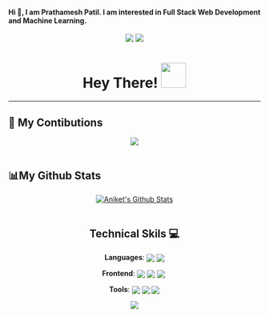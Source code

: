 #### Hi 👋, I am Prathamesh Patil. I am interested in Full Stack Web Development and Machine Learning.
<div align="center">

[![](https://img.shields.io/badge/Twitter-1DA1F2?style=for-the-badge&logo=twitter&logoColor=white)](https://twitter.com/PrathamP2002) 
[![](https://img.shields.io/badge/LinkedIn-0077B5?style=for-the-badge&logo=linkedin&logoColor=white)](https://www.linkedin.com/in/prathamesh-patil-567a33200) 
</div>
<div align="center"><h1> Hey There! <img src="https://media.tenor.com/images/f580b40a349dcb2d7cb93573e2329061/tenor.gif" width="50"/>
</h1></div>
<hr>



## 🔭 My Contibutions

<p align="center">
    <a href="https://git.io/streak-stats"><img src="https://streak-stats.demolab.com?user=prathameshpatil2002"/></a>
    <br>
    <br>
</p>


## 📊My Github Stats

<p align="center">
    <a href="https://github.com/prathameshpatil2002/github-readme-stats"><img alt="Aniket's Github Stats" src="https://github-readme-stats.vercel.app/api?username=prathameshpatil2002&show_icons=true&count_private=true&theme=react&hide_border=true&bg_color=0D1117" /></a>
    <br/>
    <br/>
</p>
<div align="center"><h2> Technical Skils 💻 </h2> </div>
<p align = "center"><b>Languages</b>: <img align="center" src="https://img.icons8.com/color/30/4a90e2/javascript--v1.png"/> <img align="center" src="https://img.icons8.com/color/48/000000/python--v1.png"/></p>


<p align="center"><b>Frontend</b>: <img align="center"  src="https://img.icons8.com/color/30/000000/html-5--v1.png"/> <img align="center" src="https://img.icons8.com/color/30/000000/css3.png"/> <img align="center" src="https://img.icons8.com/color/30/4a90e2/javascript--v1.png"/> <img align="center"/></p>


<p align="center"><b>Tools</b>: <img align="center" src="https://img.icons8.com/color/30/4a90e2/git.png"/> <img align="center" src="https://img.icons8.com/fluency/30/000000/github.png"/> <img align="center" src="https://img.icons8.com/fluency/30/000000/visual-studio-code-2019.png"/></p>
<p align='center'><img src='https://visitor-badge.laobi.icu/badge?page_id=prathameshpatil2002'></p>

